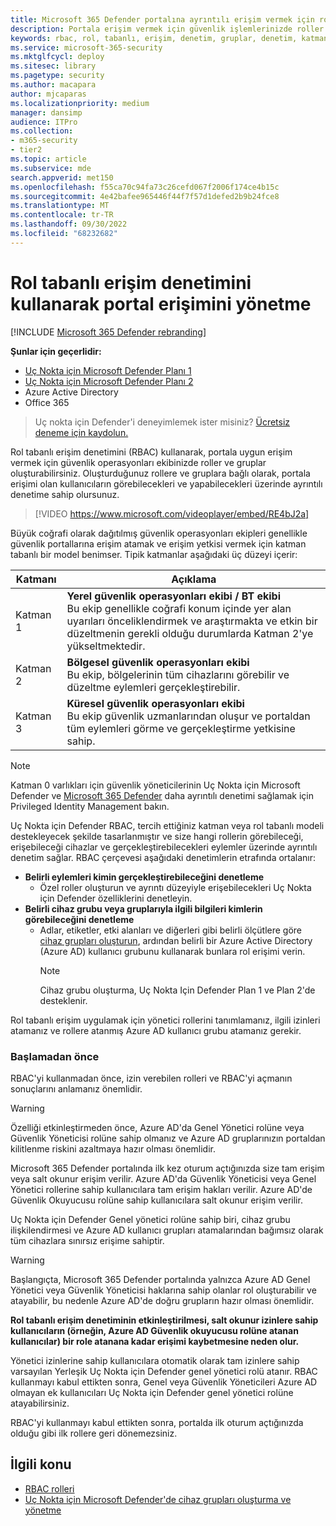 ```yaml
---
title: Microsoft 365 Defender portalına ayrıntılı erişim vermek için rol tabanlı erişim denetimini kullanma
description: Portala erişim vermek için güvenlik işlemlerinizde roller ve gruplar oluşturun.
keywords: rbac, rol, tabanlı, erişim, denetim, gruplar, denetim, katman, aad
ms.service: microsoft-365-security
ms.mktglfcycl: deploy
ms.sitesec: library
ms.pagetype: security
ms.author: macapara
author: mjcaparas
ms.localizationpriority: medium
manager: dansimp
audience: ITPro
ms.collection:
- m365-security
- tier2
ms.topic: article
ms.subservice: mde
search.appverid: met150
ms.openlocfilehash: f55ca70c94fa73c26cefd067f2006f174ce4b15c
ms.sourcegitcommit: 4e42bafee965446f44f7f57d1defed2b9b24fce8
ms.translationtype: MT
ms.contentlocale: tr-TR
ms.lasthandoff: 09/30/2022
ms.locfileid: "68232682"
---
```

# <a name="manage-portal-access-using-role-based-access-control"></a>Rol tabanlı erişim denetimini kullanarak portal erişimini yönetme

[!INCLUDE [Microsoft 365 Defender rebranding](../../includes/microsoft-defender.md)]

**Şunlar için geçerlidir:**
- [Uç Nokta için Microsoft Defender Planı 1](https://go.microsoft.com/fwlink/p/?linkid=2154037)
- [Uç Nokta için Microsoft Defender Planı 2](https://go.microsoft.com/fwlink/p/?linkid=2154037)
- Azure Active Directory
- Office 365

> Uç nokta için Defender'i deneyimlemek ister misiniz? [Ücretsiz deneme için kaydolun.](https://signup.microsoft.com/create-account/signup?products=7f379fee-c4f9-4278-b0a1-e4c8c2fcdf7e&ru=https://aka.ms/MDEp2OpenTrial?ocid=docs-wdatp-rbac-abovefoldlink)

Rol tabanlı erişim denetimini (RBAC) kullanarak, portala uygun erişim vermek için güvenlik operasyonları ekibinizde roller ve gruplar oluşturabilirsiniz. Oluşturduğunuz rollere ve gruplara bağlı olarak, portala erişimi olan kullanıcıların görebilecekleri ve yapabilecekleri üzerinde ayrıntılı denetime sahip olursunuz. 

> [!VIDEO https://www.microsoft.com/videoplayer/embed/RE4bJ2a]

Büyük coğrafi olarak dağıtılmış güvenlik operasyonları ekipleri genellikle güvenlik portallarına erişim atamak ve erişim yetkisi vermek için katman tabanlı bir model benimser. Tipik katmanlar aşağıdaki üç düzeyi içerir:

|Katmanı |Açıklama  |
|---------|---------|
|Katman 1    | **Yerel güvenlik operasyonları ekibi / BT ekibi** <br> Bu ekip genellikle coğrafi konum içinde yer alan uyarıları önceliklendirmek ve araştırmakta ve etkin bir düzeltmenin gerekli olduğu durumlarda Katman 2'ye yükseltmektedir.        |
|Katman 2    | **Bölgesel güvenlik operasyonları ekibi** <br> Bu ekip, bölgelerinin tüm cihazlarını görebilir ve düzeltme eylemleri gerçekleştirebilir.        |
|Katman 3     |**Küresel güvenlik operasyonları ekibi** <br> Bu ekip güvenlik uzmanlarından oluşur ve portaldan tüm eylemleri görme ve gerçekleştirme yetkisine sahip.         |

> [!NOTE]
> Katman 0 varlıkları için güvenlik yöneticilerinin Uç Nokta için Microsoft Defender ve [Microsoft 365 Defender](/azure/active-directory/privileged-identity-management/pim-configure) daha ayrıntılı denetimi sağlamak için Privileged Identity Management bakın.  

Uç Nokta için Defender RBAC, tercih ettiğiniz katman veya rol tabanlı modeli destekleyecek şekilde tasarlanmıştır ve size hangi rollerin görebileceği, erişebileceği cihazlar ve gerçekleştirebilecekleri eylemler üzerinde ayrıntılı denetim sağlar. RBAC çerçevesi aşağıdaki denetimlerin etrafında ortalanır:

- **Belirli eylemleri kimin gerçekleştirebileceğini denetleme**
  - Özel roller oluşturun ve ayrıntı düzeyiyle erişebilecekleri Uç Nokta için Defender özelliklerini denetleyin.
- **Belirli cihaz grubu veya gruplarıyla ilgili bilgileri kimlerin görebileceğini denetleme**
  - Adlar, etiketler, etki alanları ve diğerleri gibi belirli ölçütlere göre [cihaz grupları oluşturun](machine-groups.md), ardından belirli bir Azure Active Directory (Azure AD) kullanıcı grubunu kullanarak bunlara rol erişimi verin.
    > [!NOTE]
    > Cihaz grubu oluşturma, Uç Nokta Için Defender Plan 1 ve Plan 2'de desteklenir.  

Rol tabanlı erişim uygulamak için yönetici rollerini tanımlamanız, ilgili izinleri atamanız ve rollere atanmış Azure AD kullanıcı grubu atamanız gerekir.

### <a name="before-you-begin"></a>Başlamadan önce

RBAC'yi kullanmadan önce, izin verebilen rolleri ve RBAC'yi açmanın sonuçlarını anlamanız önemlidir.

> [!WARNING]
> Özelliği etkinleştirmeden önce, Azure AD'da Genel Yönetici rolüne veya Güvenlik Yöneticisi rolüne sahip olmanız ve Azure AD gruplarınızın portaldan kilitlenme riskini azaltmaya hazır olması önemlidir. 

Microsoft 365 Defender portalında ilk kez oturum açtığınızda size tam erişim veya salt okunur erişim verilir. Azure AD'da Güvenlik Yöneticisi veya Genel Yönetici rollerine sahip kullanıcılara tam erişim hakları verilir. Azure AD'de Güvenlik Okuyucusu rolüne sahip kullanıcılara salt okunur erişim verilir. 

Uç Nokta için Defender Genel yönetici rolüne sahip biri, cihaz grubu ilişkilendirmesi ve Azure AD kullanıcı grupları atamalarından bağımsız olarak tüm cihazlara sınırsız erişime sahiptir.

> [!WARNING]
> Başlangıçta, Microsoft 365 Defender portalında yalnızca Azure AD Genel Yönetici veya Güvenlik Yöneticisi haklarına sahip olanlar rol oluşturabilir ve atayabilir, bu nedenle Azure AD'de doğru grupların hazır olması önemlidir.
>
> **Rol tabanlı erişim denetiminin etkinleştirilmesi, salt okunur izinlere sahip kullanıcıların (örneğin, Azure AD Güvenlik okuyucusu rolüne atanan kullanıcılar) bir role atanana kadar erişimi kaybetmesine neden olur.** 
>
>Yönetici izinlerine sahip kullanıcılara otomatik olarak tam izinlere sahip varsayılan Yerleşik Uç Nokta için Defender genel yönetici rolü atanır. RBAC kullanmayı kabul ettikten sonra, Genel veya Güvenlik Yöneticileri Azure AD olmayan ek kullanıcıları Uç Nokta için Defender genel yönetici rolüne atayabilirsiniz. 
>
> RBAC'yi kullanmayı kabul ettikten sonra, portalda ilk oturum açtığınızda olduğu gibi ilk rollere geri dönemezsiniz.

## <a name="related-topic"></a>İlgili konu

- [RBAC rolleri](../office-365-security/migrate-to-defender-for-office-365-onboard.md#rbac-roles)
- [Uç Nokta için Microsoft Defender'de cihaz grupları oluşturma ve yönetme](machine-groups.md)
